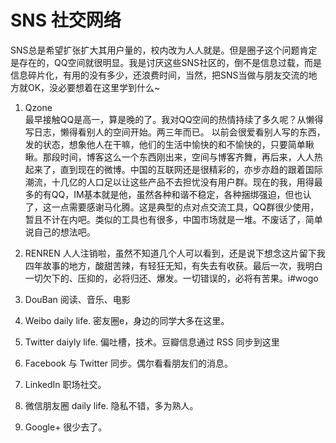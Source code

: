 
# SNS 社交网络

SNS总是希望扩张扩大其用户量的，校内改为人人就是。但是圈子这个问题肯定是存在的，QQ空间就很明显。我是讨厌这些SNS社区的，倒不是信息过载，而是信息碎片化，有用的没有多少，还浪费时间，当然，把SNS当做与朋友交流的地方就OK，没必要想着在这里学到什么~

1. Qzone  
最早接触QQ是高一，算是晚的了。我对QQ空间的热情持续了多久呢？从懒得写日志，懒得看别人的空间开始。两三年而已。
以前会很爱看别人写的东西，发的状态，想象他人在干嘛，他们的生活中愉快的和不愉快的，只要简单瞅瞅。那段时间，博客这么一个东西刚出来，空间与博客齐舞，再后来，人人热起来了，直到现在的微博。中国的互联网还是很精彩的，亦步亦趋的跟着国际潮流，十几亿的人口足以让这些产品不去担忧没有用户群。现在的我，用得最多的有QQ，IM基本就是他，虽然各种和谐不稳定，各种捆绑强迫，但也认了，这一点需要感谢马化腾。这是典型的点对点交流工具，QQ群很少使用，暂且不计在内吧。类似的工具也有很多，中国市场就是一堆。不废话了，简单说自己的想法吧。
2. RENREN
人人注销啦，虽然不知道几个人可以看到，还是说下想念这片留下我四年故事的地方，酸甜苦辣，有轻狂无知，有失去有收获。最后一次，我明白一切欠下的、压抑的，必将归还、爆发。一切错误的，必将有苦果。i#wogo

3. DouBan
阅读、音乐、电影
4. Weibo
daily life. 密友圈e，身边的同学大多在这里。
5. Twitter
daiyly life. 偏吐槽，技术。豆瓣信息通过 RSS 同步到这里
6. Facebook
与 Twitter 同步。偶尔看看朋友们的消息。
7. LinkedIn
职场社交。
8. 微信朋友圈
daily life. 隐私不错，多为熟人。
9. Google+
很少去了。